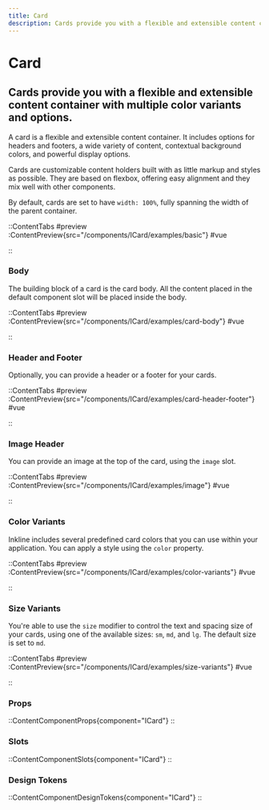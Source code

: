 ```yaml
---
title: Card
description: Cards provide you with a flexible and extensible content container with multiple color variants and options.
---
```


# Card
## Cards provide you with a flexible and extensible content container with multiple color variants and options.

A card is a flexible and extensible content container. It includes options for headers and footers, a wide variety of content, contextual background colors, and powerful display options. 

Cards are customizable content holders built with as little markup and styles as possible. They are based on flexbox, offering easy alignment and they mix well with other components. 

By default, cards are set to have `width: 100%`, fully spanning the width of the parent container. 

::ContentTabs
#preview
:ContentPreview{src="/components/ICard/examples/basic"}
#vue
<!-- Autodocs{src="@inkline/inkline/components/ICard/examples/basic.vue" lang="vue"} -->
::

### Body
The building block of a card is the card body. All the content placed in the default component slot will be placed inside the body.

::ContentTabs
#preview
:ContentPreview{src="/components/ICard/examples/card-body"}
#vue
<!-- Autodocs{src="@inkline/inkline/components/ICard/examples/card-body.vue" lang="vue"} -->
::

### Header and Footer
Optionally, you can provide a header or a footer for your cards.

::ContentTabs
#preview
:ContentPreview{src="/components/ICard/examples/card-header-footer"}
#vue
<!-- Autodocs{src="@inkline/inkline/components/ICard/examples/card-header-footer.vue" lang="vue"} -->
::

### Image Header
You can provide an image at the top of the card, using the `image` slot.

::ContentTabs
#preview
:ContentPreview{src="/components/ICard/examples/image"}
#vue
<!-- Autodocs{src="@inkline/inkline/components/ICard/examples/image.vue" lang="vue"} -->
::

### Color Variants
Inkline includes several predefined card colors that you can use within your application. You can apply a style using the `color` property.

::ContentTabs
#preview
:ContentPreview{src="/components/ICard/examples/color-variants"}
#vue
<!-- Autodocs{src="@inkline/inkline/components/ICard/examples/color-variants.vue" lang="vue"} -->
::

### Size Variants
You're able to use the `size` modifier to control the text and spacing size of your cards, using one of the available sizes: `sm`, `md`, and `lg`. 
The default size is set to `md`.

::ContentTabs
#preview
:ContentPreview{src="/components/ICard/examples/size-variants"}
#vue
<!-- Autodocs{src="@inkline/inkline/components/ICard/examples/size-variants.vue" lang="vue"} -->
::

### Props
::ContentComponentProps{component="ICard"}
::

### Slots
::ContentComponentSlots{component="ICard"}
::

### Design Tokens
::ContentComponentDesignTokens{component="ICard"}
::
